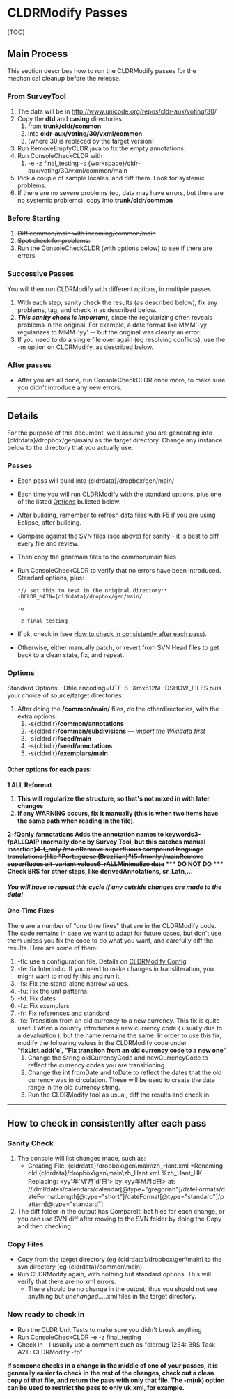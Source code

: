 # CLDRModify Passes

[TOC]

## Main Process

This section describes how to run the CLDRModify passes for the mechanical
cleanup before the release.

### From SurveyTool

1.  The data will be in <http://www.unicode.org/repos/cldr-aux/voting/30>/
2.  Copy the **dtd** and **casing** directories
    1.  from **trunk/cldr/common**
    2.  into **cldr-aux/voting/30/vxml/common**
    3.  (where 30 is replaced by the target version)
3.  Run RemoveEmptyCLDR.java to fix the empty annotations.
4.  Run ConsoleCheckCLDR with
    1.  -e -z final_testing -s {workspace}/cldr-aux/voting/30/vxml/common/main
5.  Pick a couple of sample locales, and diff them. Look for systemic problems.
6.  If there are no severe problems (eg, data may have errors, but there are no
    systemic problems), copy into **trunk/cldr/common**

### Before Starting

1.  ~~Diff common/main with incoming/common/main~~
2.  ~~Spot check for problems.~~
3.  Run the ConsoleCheckCLDR (with options below) to see if there are errors.

### Successive Passes

You will then run CLDRModify with different options, in multiple passes.

1.  With each step, sanity check the results (as described below), fix any
    problems, tag, and check in as described below.
2.  ***This sanity check is important,*** since the regularizing often reveals
    problems in the original. For example, a date format like MMM'-yy
    regularizes to MMM-'yy' -- but the original was clearly an error.
3.  If you need to do a single file over again (eg resolving conflicts), use the
    -m option on CLDRModify, as described below.

### After passes

*   After you are all done, run ConsoleCheckCLDR once more, to make sure you
    didn't introduce any new errors.

---

## Details

For the purpose of this document, we'll assume you are generating into
{cldrdata}/dropbox/gen/main/ as the target directory. Change any instance below
to the directory that you actually use.

### Passes

*   Each pass will build into {cldrdata}/dropbox/gen/main/
*   Each time you will run CLDRModify with the standard options, plus one of the
    listed [Options](index.md) bulleted below.
*   After building, remember to refresh data files with F5 if you are using
    Eclipse, after building.
*   Compare against the SVN files (see above) for sanity - it is best to diff
    every file and review.
*   Then copy the gen/main files to the common/main files
*   Run ConsoleCheckCLDR to verify that no errors have been introduced. Standard
    options, plus:

        *// set this to test in the original directory:*
        -DCLDR_MAIN={cldrdata}/dropbox/gen/main/

        -e

        -z final_testing

*   If ok, check in (see [How to check in consistently after each
    pass](index.md)).
*   Otherwise, either manually patch, or revert from SVN Head files to get back
    to a clean state, fix, and repeat.

### Options

Standard Options: -Dfile.encoding=UTF-8 -Xmx512M -DSHOW_FILES *plus* your choice
of source/target directories.

1.  After doing the **/common/main/** files, do the otherdirectories, with the
    extra options:
    1.  -s{cldrdir}**/common/annotations**
    2.  -s{cldrdir}**/common/subdivisions** *— import the Wikidata first*
    3.  -s{cldrdir}**/seed/main**
    4.  -s{cldrdir}**/seed/annotations**
    5.  -s{cldrdir}**/exemplars/main**

#### **Other options for each pass:**

**1 <no options> ALL Reformat**

1.  **This will regularize the structure, so that's not mixed in with later
    changes**
2.  **If any WARNING occurs, fix it manually (this is when two items have the
    same path when reading in the file).**

**2-fQonly /annotations Adds the annotation names to keywords3-fpALLDAIP
(normally done by Survey Tool, but this catches manual insertion)~~4-f_only
/mainRemove superfluous compound language translations (like "Portuguese
(Brazilian)")5-fmonly /mainRemove superfluous alt-variant values6-rALLMinimalize
data~~ \*\*\* DO NOT DO \*\*\* Check BRS for other steps, like
derivedAnnotations, sr_Latn,...**

#### ***You will have to repeat this cycle if any outside changes are made to the data!***

#### One-Time Fixes

There are a number of "one time fixes" that are in the CLDRModify code. The code
remains in case we want to adapt for future cases, but don't use them unless you
fix the code to do what you want, and carefully diff the results. Here are some
of them:

1.  -fk: use a configuration file. Details on [CLDRModify
    Config](cldrmodify-config.md)
2.  -fe: fix Interindic. If you need to make changes in transliteration, you
    might want to modify this and run it.
3.  -fs: Fix the stand-alone narrow values.
4.  -fu: Fix the unit patterns.
5.  -fd: Fix dates
6.  -fz: Fix exemplars
7.  -fr: Fix references and standard
8.  -fc: Transition from an old currency to a new currency. This fix is quite
    useful when a country introduces a new currency code ( usually due to a
    devaluation ), but the name remains the same. In order to use this fix,
    modify the following values in the CLDRModify code under "**fixList.add('c',
    "Fix transiton from an old currency code to a new one**"
    1.  Change the String oldCurrencyCode and newCurrencyCode to reflect the
        currency codes you are transitioning.
    2.  Change the int fromDate and toDate to reflect the dates that the old
        currency was in circulation. These will be used to create the date range
        in the old currency string.
    3.  Run the CLDRModify tool as usual, diff the results and check in.

---

## How to check in consistently after each pass

### Sanity Check

1.  The console will list changes made, such as:
    *   Creating File: {cldrdata}/dropbox\\gen\\main\\zh_Hant.xml
        \*Renaming old {cldrdata}/dropbox\\gen\\main\\zh_Hant.xml
        %zh_Hant_HK - Replacing: <yy'年'M'月'd'日'> by <yy年M月d日> at:
        //ldml/dates/calendars/calendar\[@type="gregorian"\]/dateFormats/dateFormatLength\[@type="short"\]/dateFormat\[@type="standard"\]/pattern\[@type="standard"\]
2.  The diff folder in the output has CompareIt! bat files for each change, or
    you can use SVN diff after moving to the SVN folder by doing the Copy and
    then checking.

### Copy Files

*   Copy from the target directory (eg {cldrdata}/dropbox\\gen\\main) to the svn
    directory (eg {cldrdata}/common\\main)
*   Run CLDRModify again, with nothing but standard options. This will verify
    that there are no xml errors.
    *   There should be no change in the output; thus you should not see
        anything but _unchanged_.....xml files in the target directory.

### Now ready to check in

*   Run the CLDR Unit Tests to make sure you didn't break anything
*   Run ConsoleCheckCLDR -e -z final_testing
*   Check in - I usually use a comment such as "cldrbug 1234: BRS Task A21 :
    CLDRModify -fp"

**If someone checks in a change in the middle of one of your passes, it is
generally easier to check in the rest of the changes, check out a clean copy of
that file, and return the pass with only that file. The -m(uk) option can be
used to restrict the pass to only uk.xml, for example.**
